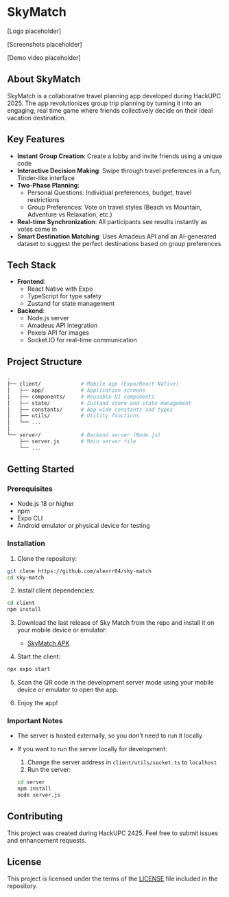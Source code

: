 # SkyMatch

[Logo placeholder]

[Screenshots placeholder]

[Demo video placeholder]

## About SkyMatch

SkyMatch is a collaborative travel planning app developed during HackUPC 2025. The app revolutionizes group trip planning by turning it into an engaging, real time game where friends collectively decide on their ideal vacation destination.

## Key Features

- **Instant Group Creation**: Create a lobby and invite friends using a unique code
- **Interactive Decision Making**: Swipe through travel preferences in a fun, Tinder-like interface
- **Two-Phase Planning**:
  - Personal Questions: Individual preferences, budget, travel restrictions
  - Group Preferences: Vote on travel styles (Beach vs Mountain, Adventure vs Relaxation, etc.)
- **Real-time Synchronization**: All participants see results instantly as votes come in
- **Smart Destination Matching**: Uses Amadeus API and an AI-generated dataset to suggest the perfect destinations based on group preferences

## Tech Stack

- **Frontend**:
  - React Native with Expo
  - TypeScript for type safety
  - Zustand for state management
- **Backend**:
  - Node.js server
  - Amadeus API integration
  - Pexels API for images
  - Socket.IO for real-time communication

## Project Structure

```bash
.
├── client/             # Mobile app (Expo/React Native)
│   ├── app/            # Application screens
│   ├── components/     # Reusable UI components
│   ├── state/          # Zustand store and state management
│   ├── constants/      # App-wide constants and types
│   ├── utils/          # Utility functions
│   └── ...
│
└── server/             # Backend server (Node.js)
    ├── server.js       # Main server file
    └── ...
```

## Getting Started

### Prerequisites

- Node.js 18 or higher
- npm
- Expo CLI
- Android emulator or physical device for testing

### Installation

1. Clone the repository:

```bash
git clone https://github.com/alexrr04/sky-match
cd sky-match
```

2. Install client dependencies:

```bash
cd client
npm install
```

3. Download the last release of Sky Match from the repo and install it on your mobile device or emulator:

   - [SkyMatch APK](https://github.com/alexrr04/sky-match/releases/tag/v0.1.0-dev)

4. Start the client:

```bash
npx expo start
```

5. Scan the QR code in the development server mode using your mobile device or emulator to open the app.

6. Enjoy the app!

### Important Notes

- The server is hosted externally, so you don't need to run it locally
- If you want to run the server locally for development:

  1. Change the server address in `client/utils/socket.ts` to `localhost`
  2. Run the server:

  ```bash
  cd server
  npm install
  node server.js
  ```

## Contributing

This project was created during HackUPC 2425. Feel free to submit issues and enhancement requests.

## License

This project is licensed under the terms of the [LICENSE](LICENSE) file included in the repository.
